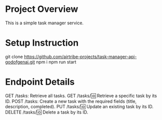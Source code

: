 # Project Overview

This is a simple task manager service.

# Setup Instruction

git clone https://github.com/airtribe-projects/task-manager-api-godofgenai.git
npm i
npm run start

# Endpoint Details

GET /tasks: Retrieve all tasks.
GET /tasks/:id: Retrieve a specific task by its ID.
POST /tasks: Create a new task with the required fields (title, description, completed).
PUT /tasks/:id: Update an existing task by its ID.
DELETE /tasks/:id: Delete a task by its ID.
